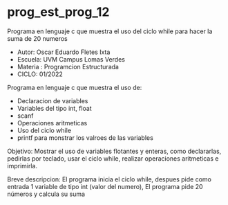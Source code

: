 # prog_est_prog_12
Programa en lenguaje c que muestra el uso del ciclo while para hacer la suma de 20 numeros
* Autor: Oscar Eduardo Fletes Ixta
* Escuela: UVM Campus Lomas Verdes
* Materia : Programcion Estructurada
* CICLO: 01/2022

Programa en lenguaje c que muestra el uso de:
* Declaracion de variables 
* Variables del tipo int, float
* scanf
* Operaciones aritmeticas 
* Uso del ciclo while
* printf para monstrar los valroes de las variables

Objetivo:
Mostrar el uso de variables flotantes y enteras, como declararlas, pedirlas por teclado, usar el ciclo while, realizar operaciones aritmeticas e imprimirla.

Breve descripcion:
El programa inicia el ciclo while, despues pide como entrada 1 variable de tipo int (valor del numero),
El programa pide 20 números y calcula su suma
